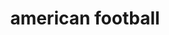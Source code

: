 ---
layout: activities
title: american football
emoji: american_football
permalink: 🏈.html
image: assets/img/3moji/american_football.png
---